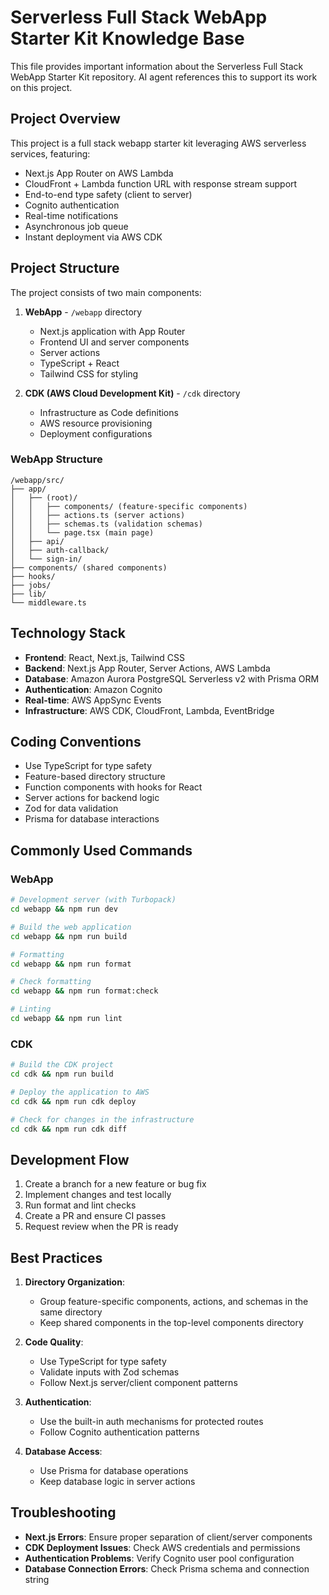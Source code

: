 # Serverless Full Stack WebApp Starter Kit Knowledge Base

This file provides important information about the Serverless Full Stack WebApp Starter Kit repository. AI agent references this to support its work on this project.

## Project Overview

This project is a full stack webapp starter kit leveraging AWS serverless services, featuring:

- Next.js App Router on AWS Lambda
- CloudFront + Lambda function URL with response stream support
- End-to-end type safety (client to server)
- Cognito authentication
- Real-time notifications
- Asynchronous job queue
- Instant deployment via AWS CDK

## Project Structure

The project consists of two main components:

1. **WebApp** - `/webapp` directory
   - Next.js application with App Router
   - Frontend UI and server components
   - Server actions
   - TypeScript + React
   - Tailwind CSS for styling

2. **CDK (AWS Cloud Development Kit)** - `/cdk` directory
   - Infrastructure as Code definitions
   - AWS resource provisioning
   - Deployment configurations

### WebApp Structure

```
/webapp/src/
├── app/
│   ├── (root)/ 
│   │   ├── components/ (feature-specific components)
│   │   ├── actions.ts (server actions)
│   │   ├── schemas.ts (validation schemas)
│   │   └── page.tsx (main page)
│   ├── api/
│   ├── auth-callback/
│   └── sign-in/
├── components/ (shared components)
├── hooks/
├── jobs/
├── lib/
└── middleware.ts
```

## Technology Stack

- **Frontend**: React, Next.js, Tailwind CSS
- **Backend**: Next.js App Router, Server Actions, AWS Lambda
- **Database**: Amazon Aurora PostgreSQL Serverless v2 with Prisma ORM
- **Authentication**: Amazon Cognito
- **Real-time**: AWS AppSync Events
- **Infrastructure**: AWS CDK, CloudFront, Lambda, EventBridge

## Coding Conventions

- Use TypeScript for type safety
- Feature-based directory structure
- Function components with hooks for React
- Server actions for backend logic
- Zod for data validation
- Prisma for database interactions

## Commonly Used Commands

### WebApp

```bash
# Development server (with Turbopack)
cd webapp && npm run dev

# Build the web application
cd webapp && npm run build

# Formatting
cd webapp && npm run format

# Check formatting
cd webapp && npm run format:check

# Linting
cd webapp && npm run lint
```

### CDK

```bash
# Build the CDK project
cd cdk && npm run build

# Deploy the application to AWS
cd cdk && npm run cdk deploy

# Check for changes in the infrastructure
cd cdk && npm run cdk diff
```

## Development Flow

1. Create a branch for a new feature or bug fix
2. Implement changes and test locally
3. Run format and lint checks
4. Create a PR and ensure CI passes
5. Request review when the PR is ready

## Best Practices

1. **Directory Organization**:
   - Group feature-specific components, actions, and schemas in the same directory
   - Keep shared components in the top-level components directory

2. **Code Quality**:
   - Use TypeScript for type safety
   - Validate inputs with Zod schemas
   - Follow Next.js server/client component patterns

3. **Authentication**:
   - Use the built-in auth mechanisms for protected routes
   - Follow Cognito authentication patterns

4. **Database Access**:
   - Use Prisma for database operations
   - Keep database logic in server actions

## Troubleshooting

- **Next.js Errors**: Ensure proper separation of client/server components
- **CDK Deployment Issues**: Check AWS credentials and permissions
- **Authentication Problems**: Verify Cognito user pool configuration
- **Database Connection Errors**: Check Prisma schema and connection string